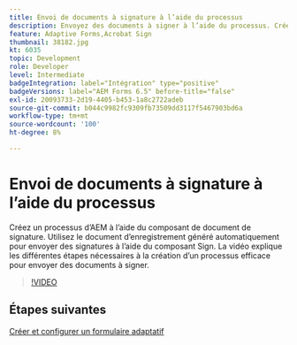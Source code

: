 ```yaml
---
title: Envoi de documents à signature à l’aide du processus
description: Envoyez des documents à signer à l’aide du processus. Créez un processus d’AEM à l’aide du composant de document de signature. Utilisez le document d’enregistrement généré automatiquement pour envoyer des signatures à l’aide du composant Sign. La vidéo explique les différentes étapes nécessaires à la création d’un processus efficace pour envoyer des documents à signer.
feature: Adaptive Forms,Acrobat Sign
thumbnail: 38182.jpg
kt: 6035
topic: Development
role: Developer
level: Intermediate
badgeIntegration: label="Intégration" type="positive"
badgeVersions: label="AEM Forms 6.5" before-title="false"
exl-id: 20093733-2d19-4405-b453-1a8c2722adeb
source-git-commit: b044c9982fc9309fb73509dd3117f5467903bd6a
workflow-type: tm+mt
source-wordcount: '100'
ht-degree: 8%

---
```


# Envoi de documents à signature à l’aide du processus

Créez un processus d’AEM à l’aide du composant de document de signature. Utilisez le document d’enregistrement généré automatiquement pour envoyer des signatures à l’aide du composant Sign.
La vidéo explique les différentes étapes nécessaires à la création d’un processus efficace pour envoyer des documents à signer.

>[!VIDEO](https://video.tv.adobe.com/v/38182?quality=12&learn=on)

## Étapes suivantes

[Créer et configurer un formulaire adaptatif](./create-and-configure-adaptive-form.md)